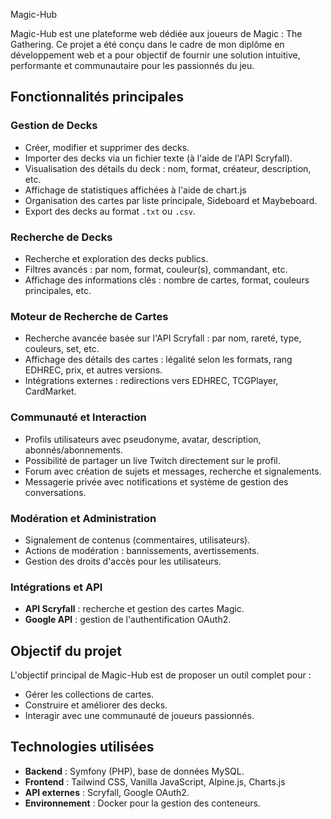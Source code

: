 Magic-Hub

Magic-Hub est une plateforme web dédiée aux joueurs de Magic : The Gathering. Ce projet a été conçu dans le cadre de mon diplôme en développement web et a pour objectif de fournir une solution intuitive, performante et communautaire pour les passionnés du jeu.

<section>
    <h2>Fonctionnalités principales</h2>

<article>
    <h3>Gestion de Decks</h3>
    <ul>
        <li>Créer, modifier et supprimer des decks.</li>
        <li>Importer des decks via un fichier texte (à l'aide de l'API Scryfall).</li>
        <li>Visualisation des détails du deck : nom, format, créateur, description, etc.</li>
        <li>Affichage de statistiques affichées à l'aide de chart.js</li>
        <li>Organisation des cartes par liste principale, Sideboard et Maybeboard.</li>
        <li>Export des decks au format <code>.txt</code> ou <code>.csv</code>.</li>
    </ul>
</article>

<article>
    <h3>Recherche de Decks</h3>
    <ul>
        <li>Recherche et exploration des decks publics.</li>
        <li>Filtres avancés : par nom, format, couleur(s), commandant, etc.</li>
        <li>Affichage des informations clés : nombre de cartes, format, couleurs principales, etc.</li>
    </ul>
</article>

<article>
    <h3>Moteur de Recherche de Cartes</h3>
    <ul>
        <li>Recherche avancée basée sur l'API Scryfall : par nom, rareté, type, couleurs, set, etc.</li>
        <li>Affichage des détails des cartes : légalité selon les formats, rang EDHREC, prix, et autres versions.</li>
        <li>Intégrations externes : redirections vers EDHREC, TCGPlayer, CardMarket.</li>
    </ul>
</article>

<article>
    <h3>Communauté et Interaction</h3>
    <ul>
        <li>Profils utilisateurs avec pseudonyme, avatar, description, abonnés/abonnements.</li>
        <li>Possibilité de partager un live Twitch directement sur le profil.</li>
        <li>Forum avec création de sujets et messages, recherche et signalements.</li>
        <li>Messagerie privée avec notifications et système de gestion des conversations.</li>
    </ul>
</article>

<article>
    <h3>Modération et Administration</h3>
    <ul>
        <li>Signalement de contenus (commentaires, utilisateurs).</li>
        <li>Actions de modération : bannissements, avertissements.</li>
        <li>Gestion des droits d'accès pour les utilisateurs.</li>
    </ul>
</article>

<article>
    <h3>Intégrations et API</h3>
    <ul>
        <li><strong>API Scryfall</strong> : recherche et gestion des cartes Magic.</li>
        <li><strong>Google API</strong> : gestion de l'authentification OAuth2.</li>
    </ul>
</article>
</section>

<section>
<h2>Objectif du projet</h2>
<p>L'objectif principal de Magic-Hub est de proposer un outil complet pour :</p>
<ul>
    <li>Gérer les collections de cartes.</li>
    <li>Construire et améliorer des decks.</li>
    <li>Interagir avec une communauté de joueurs passionnés.</li>
</ul>
</section>

<section>
<h2>Technologies utilisées</h2>
<ul>
    <li><strong>Backend</strong> : Symfony (PHP), base de données MySQL.</li>
    <li><strong>Frontend</strong> : Tailwind CSS, Vanilla JavaScript, Alpine.js, Charts.js</li>
    <li><strong>API externes</strong> : Scryfall, Google OAuth2.</li>
    <li><strong>Environnement</strong> : Docker pour la gestion des conteneurs.</li>
</ul>
</section>
